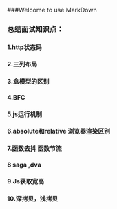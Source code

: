 ###Welcome to use MarkDown

### 总结面试知识点：
#### 1.http状态码
#### 2.三列布局
#### 3.盒模型的区别
#### 4.BFC
#### 5.js运行机制 
#### 6.absolute和relative 浏览器渲染区别
#### 7.函数去抖  函数节流
#### 8 saga ,dva
#### 9.Js获取宽高
#### 10.深拷贝，浅拷贝
